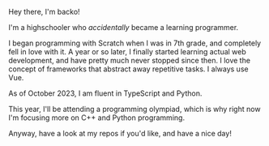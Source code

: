 Hey there, I'm backo!

I'm a highschooler who *accidentally* became a learning programmer.

I began programming with Scratch when I was in 7th grade, and completely fell in love with it. A year or so later, I finally started learning actual web development, and have pretty much never stopped since then. I love the concept of frameworks that abstract away repetitive tasks. I always use Vue.

As of October 2023, I am fluent in TypeScript and Python.

This year, I'll be attending a programming olympiad, which is why right now I'm focusing more on C++ and Python programming.

Anyway, have a look at my repos if you'd like, and have a nice day!

